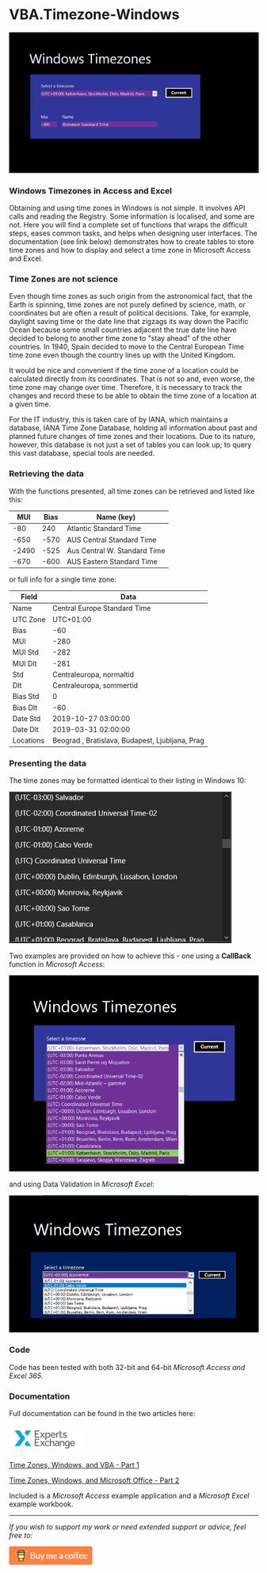 # VBA.Timezone-Windows

![Help](https://raw.githubusercontent.com/GustavBrock/VBA.Timezone-Windows/master/images/EE%20Title.png)

### Windows Timezones in Access and Excel
Obtaining and using time zones in Windows is not simple. It involves API calls and reading the Registry. Some information is localised, and some are not. Here you will find a complete set of functions that wraps the difficult steps, eases common tasks, and helps when designing user interfaces.
The documentation (see link below) demonstrates how to create tables to store time zones and how to display and select a time zone in Microsoft Access and Excel.

### Time Zones are not science
Even though time zones as such origin from the astronomical fact, that the Earth is spinning, time zones are not purely defined by science, math, or coordinates but are often a result of political decisions. Take, for example, daylight saving time or the date line that zigzags its way down the Pacific Ocean because some small countries adjacent the true date line have decided to belong to another time zone to "stay ahead" of the other countries. In 1940, Spain decided to move to the Central European Time time zone even though the country lines up with the United Kingdom.

It would be nice and convenient if the time zone of a location could be calculated directly from its coordinates. That is not so and, even worse, the time zone may change over time. Therefore, it is necessary to track the changes and record these to be able to obtain the time zone of a location at a given time. 

For the IT industry, this is taken care of by IANA, which maintains a database, IANA Time Zone Database, holding all information about past and planned future changes of time zones and their locations. Due to its nature, however, this database is not just a set of tables you can look up; to query this vast database, special tools are needed. 

### Retrieving the data
With the functions presented, all time zones can be retrieved and listed like this:

|MUI|Bias|Name (key)|
|--------|----------|-----------------------------|
|-80|240|Atlantic Standard Time|
|-650|-570|AUS Central Standard Time|
|-2490|-525|Aus Central W. Standard Time|
|-670|-600|AUS Eastern Standard Time|

or full info for a single time zone:

|Field|Data|
|---------|-----|
|Name|         Central Europe Standard Time|
|UTC Zone|     UTC+01:00|
|   Bias|         -60|
|   MUI|          -280|
|   MUI Std|      -282|
|   MUI Dlt|      -281|
|   Std|          Centraleuropa, normaltid|
|   Dlt|          Centraleuropa, sommertid|
|   Bias Std|      0|
|   Bias Dlt|     -60|
|   Date Std|     2019-10-27 03:00:00|
|   Date Dlt|     2019-03-31 02:00:00|
|   Locations|    Beograd , Bratislava, Budapest, Ljubljana, Prag|


### Presenting the data

The time zones may be formatted identical to their listing in Windows 10:

![Time Zones](https://raw.githubusercontent.com/GustavBrock/VBA.Timezone-Windows/master/images/Windows%2010%20Display.png)

Two examples are provided on how to achieve this - one using a **CallBack** function in *Microsoft Access*:

![Timezone Select](https://raw.githubusercontent.com/GustavBrock/VBA.Timezone-Windows/master/images/Timezone%20Select.png)

and using Data Validation in *Microsoft Excel*:

![Timezone Excel Select](https://raw.githubusercontent.com/GustavBrock/VBA.Timezone-Windows/master/images/Timezone%20Excel%20Select.png)

### Code ###
Code has been tested with both 32-bit and 64-bit *Microsoft Access and Excel 365*.

### Documentation ###
Full documentation can be found in the two articles here:

![EE Logo](https://raw.githubusercontent.com/GustavBrock/VBA.Timezone-Windows/master/images/EE%20Logo.png) 

[Time Zones, Windows, and VBA - Part 1](https://www.experts-exchange.com/articles/33988/Time-Zones-Windows-and-VBA-Part-1.html?preview=FiTsDOQDpMU%3D)

[Time Zones, Windows, and Microsoft Office - Part 2](https://www.experts-exchange.com/articles/33997/Time-Zones-Windows-and-Microsoft-Office-Part-2.html?preview=X%2BUAuNJy3to%3D)

Included is a *Microsoft Access* example application and a *Microsoft Excel* example workbook.

<hr>

*If you wish to support my work or need extended support or advice, feel free to:*

<p>

[<img src="https://raw.githubusercontent.com/GustavBrock/VBA.Timezone-Windows/master/images/BuyMeACoffee.png">](https://www.buymeacoffee.com/gustav/)